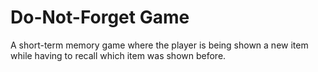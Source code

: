 # Do-Not-Forget Game

A short-term memory game where the player is being shown a new item while having to recall which item was shown before.
